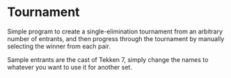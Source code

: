 # Tournament
Simple program to create a single-elimination tournament from an arbitrary number of entrants, and then progress through the tournament by manually selecting the winner from each pair.


Sample entrants are the cast of Tekken 7, simply change the names to whatever you want to use it for another set.
